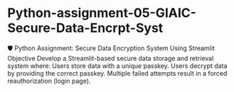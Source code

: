 # Python-assignment-05-GIAIC-Secure-Data-Encrpt-Syst
🛡️ Python Assignment: Secure Data Encryption System Using Streamlit Objective Develop a Streamlit-based secure data storage and retrieval system where:  Users store data with a unique passkey. Users decrypt data by providing the correct passkey. Multiple failed attempts result in a forced reauthorization (login page). 

